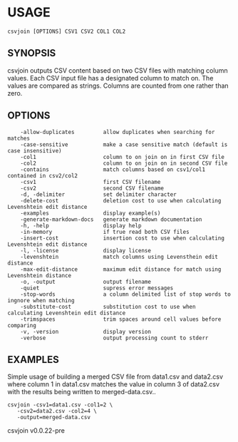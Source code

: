 
# USAGE

	csvjoin [OPTIONS] CSV1 CSV2 COL1 COL2

## SYNOPSIS


csvjoin outputs CSV content based on two CSV files with matching column values.
Each CSV input file has a designated column to match on. The values are
compared as strings. Columns are counted from one rather than zero.


## OPTIONS

```
    -allow-duplicates         allow duplicates when searching for matches
    -case-sensitive           make a case sensitive match (default is case insensitive)
    -col1                     column to on join on in first CSV file
    -col2                     column to on join on in second CSV file
    -contains                 match columns based on csv1/col1 contained in csv2/col2
    -csv1                     first CSV filename
    -csv2                     second CSV filename
    -d, -delimiter            set delimiter character
    -delete-cost              deletion cost to use when calculating Levenshtein edit distance
    -examples                 display example(s)
    -generate-markdown-docs   generate markdown documentation
    -h, -help                 display help
    -in-memory                if true read both CSV files
    -insert-cost              insertion cost to use when calculating Levenshtein edit distance
    -l, -license              display license
    -levenshtein              match columns using Levensthein edit distance
    -max-edit-distance        maximum edit distance for match using Levenshtein distance
    -o, -output               output filename
    -quiet                    supress error messages
    -stop-words               a column delimited list of stop words to ingnore when matching
    -substitute-cost          substitution cost to use when calculating Levenshtein edit distance
    -trimspaces               trim spaces around cell values before comparing
    -v, -version              display version
    -verbose                  output processing count to stderr
```


## EXAMPLES


Simple usage of building a merged CSV file from data1.csv
and data2.csv where column 1 in data1.csv matches the value in
column 3 of data2.csv with the results being written to 
merged-data.csv..

    csvjoin -csv1=data1.csv -col1=2 \
       -csv2=data2.csv -col2=4 \
       -output=merged-data.csv


csvjoin v0.0.22-pre

